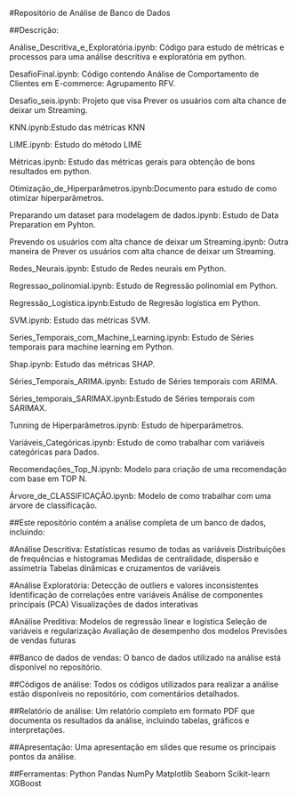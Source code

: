 
#Repositório de Análise de Banco de Dados


##Descrição:

Análise_Descritiva_e_Exploratória.ipynb: Código para estudo de métricas e processos para uma análise descritiva e exploratória em python.

DesafioFinal.ipynb: Código contendo Análise de Comportamento de Clientes em E-commerce: Agrupamento RFV.

Desafio_seis.ipynb: Projeto que visa Prever os usuários com alta chance de deixar um Streaming.

KNN.ipynb:Estudo das métricas KNN

LIME.ipynb: Estudo do método LIME

Métricas.ipynb: Estudo das métricas gerais para obtenção de bons resultados em python.

Otimização_de_Hiperparâmetros.ipynb:Documento para estudo de como otimizar hiperparâmetros.

Preparando um dataset para modelagem de dados.ipynb: Estudo de Data Preparation em Pyhton.

Prevendo os usuários com alta chance de deixar um Streaming.ipynb: Outra maneira de Prever os usuários com alta chance de deixar um Streaming.

Redes_Neurais.ipynb: Estudo de Redes neurais em Python.

Regressao_polinomial.ipynb: Estudo de Regressão polinomial em Python.

Regressão_Logística.ipynb:Estudo de Regresão logística em Python.

SVM.ipynb: Estudo das métricas SVM.

Series_Temporais_com_Machine_Learning.ipynb: Estudo de Séries temporais para machine learning em Python.

Shap.ipynb: Estudo das métricas SHAP.

Séries_Temporais_ARIMA.ipynb: Estudo de Séries temporais com ARIMA.

Séries_temporais_SARIMAX.ipynb:Estudo de Séries temporais com SARIMAX.

Tunning de Hiperparâmetros.ipynb: Estudo de hiperparâmetros.

Variáveis_Categóricas.ipynb: Estudo de como trabalhar com variáveis categóricas para Dados.

Recomendações_Top_N.ipynb: Modelo para criação de uma recomendação com base em TOP N.

Árvore_de_CLASSIFICAÇÃO.ipynb: Modelo de como trabalhar com uma árvore de classificação.


##Este repositório contém a análise completa de um banco de dados, incluindo:

#Análise Descritiva:
Estatísticas resumo de todas as variáveis
Distribuições de frequências e histogramas
Medidas de centralidade, dispersão e assimetria
Tabelas dinâmicas e cruzamentos de variáveis

#Análise Exploratória:
Detecção de outliers e valores inconsistentes
Identificação de correlações entre variáveis
Análise de componentes principais (PCA)
Visualizações de dados interativas

#Análise Preditiva:
Modelos de regressão linear e logística
Seleção de variáveis e regularização
Avaliação de desempenho dos modelos
Previsões de vendas futuras


##Banco de dados de vendas: O banco de dados utilizado na análise está disponível no repositório.

##Códigos de análise: Todos os códigos utilizados para realizar a análise estão disponíveis no repositório, com comentários detalhados.

##Relatório de análise: Um relatório completo em formato PDF que documenta os resultados da análise, incluindo tabelas, gráficos e interpretações.

##Apresentação: Uma apresentação em slides que resume os principais pontos da análise.

##Ferramentas:
Python
Pandas
NumPy
Matplotlib
Seaborn
Scikit-learn
XGBoost

